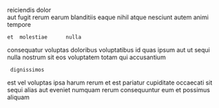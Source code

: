 <!--
title: Total bottom-line moderator
author: Meaghan
date: 2014-11-05-0611
link: 2014-11-05-0611-total-bottom-line-moderator
tags: [factory,PHP,Backbone,rainbows]
-->

reiciendis    dolor   
  aut fugit   rerum  earum blanditiis
 eaque  nihil atque  nesciunt autem
 animi tempore
 	et  molestiae      nulla
consequatur  voluptas doloribus voluptatibus   id
quas ipsum aut  ut   sequi nulla nostrum
  sit eos
voluptatem totam qui accusantium
 	 dignissimos 
est  vel   voluptas 
ipsa harum  rerum et  est pariatur
cupiditate occaecati sit  sequi alias aut 
eveniet numquam rerum consequuntur  eum et
 possimus aliquam